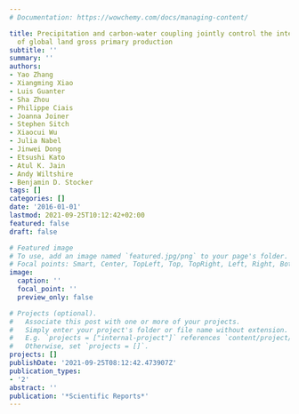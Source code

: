 ```yaml
---
# Documentation: https://wowchemy.com/docs/managing-content/

title: Precipitation and carbon-water coupling jointly control the interannual variability
  of global land gross primary production
subtitle: ''
summary: ''
authors:
- Yao Zhang
- Xiangming Xiao
- Luis Guanter
- Sha Zhou
- Philippe Ciais
- Joanna Joiner
- Stephen Sitch
- Xiaocui Wu
- Julia Nabel
- Jinwei Dong
- Etsushi Kato
- Atul K. Jain
- Andy Wiltshire
- Benjamin D. Stocker
tags: []
categories: []
date: '2016-01-01'
lastmod: 2021-09-25T10:12:42+02:00
featured: false
draft: false

# Featured image
# To use, add an image named `featured.jpg/png` to your page's folder.
# Focal points: Smart, Center, TopLeft, Top, TopRight, Left, Right, BottomLeft, Bottom, BottomRight.
image:
  caption: ''
  focal_point: ''
  preview_only: false

# Projects (optional).
#   Associate this post with one or more of your projects.
#   Simply enter your project's folder or file name without extension.
#   E.g. `projects = ["internal-project"]` references `content/project/deep-learning/index.md`.
#   Otherwise, set `projects = []`.
projects: []
publishDate: '2021-09-25T08:12:42.473907Z'
publication_types:
- '2'
abstract: ''
publication: '*Scientific Reports*'
---
```

